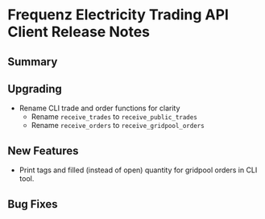 # Frequenz Electricity Trading API Client Release Notes

## Summary

<!-- Here goes a general summary of what this release is about -->

## Upgrading

* Rename CLI trade and order functions for clarity
    * Rename `receive_trades` to `receive_public_trades`
    * Rename `receive_orders` to `receive_gridpool_orders`

## New Features

* Print tags and filled (instead of open) quantity for gridpool orders in CLI tool.

## Bug Fixes

<!-- Here goes notable bug fixes that are worth a special mention or explanation -->
